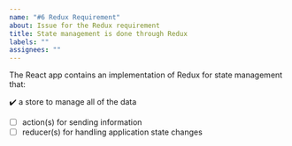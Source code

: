 ```yaml
---
name: "#6 Redux Requirement"
about: Issue for the Redux requirement
title: State management is done through Redux
labels: ""
assignees: ""
---
```


The React app contains an implementation of Redux for state management that:

:heavy_check_mark: a store to manage all of the data

- [ ] action(s) for sending information
- [ ] reducer(s) for handling application state changes
